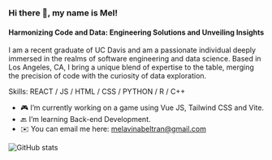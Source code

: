 ### Hi there 👋, my name is Mel!
#### Harmonizing Code and Data: Engineering Solutions and Unveiling Insights

I am a recent graduate of UC Davis and am a passionate individual deeply immersed in the realms of software engineering and data science. 
Based in Los Angeles, CA, I bring a unique blend of expertise to the table, merging the precision of code with the curiosity of data exploration.

Skills: REACT / JS / HTML / CSS / PYTHON / R / C++

- 🎮 I’m currently working on a game using Vue JS, Tailwind CSS and Vite. 
- 🔙 I’m learning Back-end Development.  
- ✉️ You can email me here: melavinabeltran@gmail.com   

![GitHub stats](https://github-readme-stats.vercel.app/api?username=mavina15&show_icons=true)  


